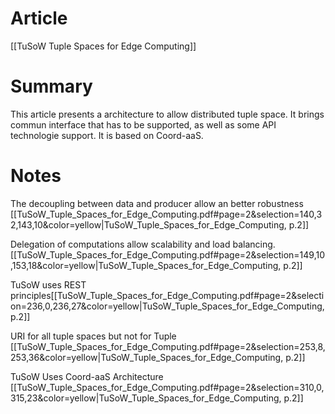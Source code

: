 # Article
[[TuSoW Tuple Spaces for Edge Computing]]
# Summary
This article presents a architecture to allow distributed tuple space. It brings commun interface that has to be supported, as well as some API technologie support.
It is based on Coord-aaS. 
# Notes
The decoupling between data and producer allow an better robustness [[TuSoW_Tuple_Spaces_for_Edge_Computing.pdf#page=2&selection=140,32,143,10&color=yellow|TuSoW_Tuple_Spaces_for_Edge_Computing, p.2]]

Delegation of computations allow scalability and load balancing. [[TuSoW_Tuple_Spaces_for_Edge_Computing.pdf#page=2&selection=149,10,153,18&color=yellow|TuSoW_Tuple_Spaces_for_Edge_Computing, p.2]]

TuSoW uses REST principles[[TuSoW_Tuple_Spaces_for_Edge_Computing.pdf#page=2&selection=236,0,236,27&color=yellow|TuSoW_Tuple_Spaces_for_Edge_Computing, p.2]]

URI for all tuple spaces but not for Tuple [[TuSoW_Tuple_Spaces_for_Edge_Computing.pdf#page=2&selection=253,8,253,36&color=yellow|TuSoW_Tuple_Spaces_for_Edge_Computing, p.2]]

TuSoW Uses Coord-aaS Architecture [[TuSoW_Tuple_Spaces_for_Edge_Computing.pdf#page=2&selection=310,0,315,23&color=yellow|TuSoW_Tuple_Spaces_for_Edge_Computing, p.2]]

